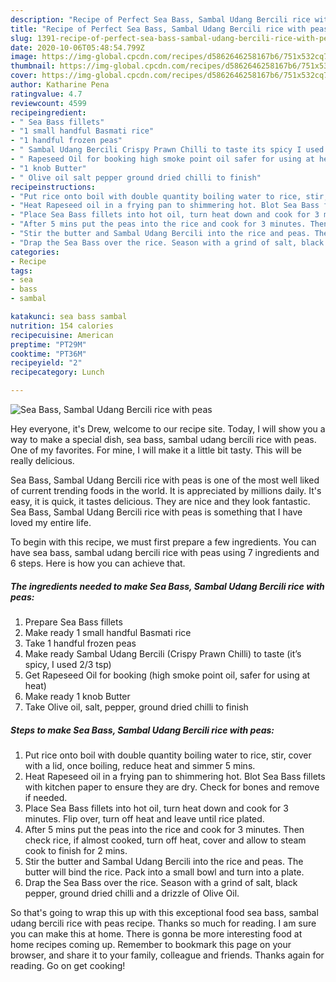 ```yaml
---
description: "Recipe of Perfect Sea Bass, Sambal Udang Bercili rice with peas"
title: "Recipe of Perfect Sea Bass, Sambal Udang Bercili rice with peas"
slug: 1391-recipe-of-perfect-sea-bass-sambal-udang-bercili-rice-with-peas
date: 2020-10-06T05:48:54.799Z
image: https://img-global.cpcdn.com/recipes/d5862646258167b6/751x532cq70/sea-bass-sambal-udang-bercili-rice-with-peas-recipe-main-photo.jpg
thumbnail: https://img-global.cpcdn.com/recipes/d5862646258167b6/751x532cq70/sea-bass-sambal-udang-bercili-rice-with-peas-recipe-main-photo.jpg
cover: https://img-global.cpcdn.com/recipes/d5862646258167b6/751x532cq70/sea-bass-sambal-udang-bercili-rice-with-peas-recipe-main-photo.jpg
author: Katharine Pena
ratingvalue: 4.7
reviewcount: 4599
recipeingredient:
- " Sea Bass fillets"
- "1 small handful Basmati rice"
- "1 handful frozen peas"
- " Sambal Udang Bercili Crispy Prawn Chilli to taste its spicy I used 23 tsp"
- " Rapeseed Oil for booking high smoke point oil safer for using at heat"
- "1 knob Butter"
- " Olive oil salt pepper ground dried chilli to finish"
recipeinstructions:
- "Put rice onto boil with double quantity boiling water to rice, stir, cover with a lid, once boiling, reduce heat and simmer 5 mins."
- "Heat Rapeseed oil in a frying pan to shimmering hot. Blot Sea Bass fillets with kitchen paper to ensure they are dry. Check for bones and remove if needed."
- "Place Sea Bass fillets into hot oil, turn heat down and cook for 3 minutes. Flip over, turn off heat and leave until rice plated."
- "After 5 mins put the peas into the rice and cook for 3 minutes. Then check rice, if almost cooked, turn off heat, cover and allow to steam cook to finish for 2 mins."
- "Stir the butter and Sambal Udang Bercili into the rice and peas. The butter will bind the rice. Pack into a small bowl and turn into a plate."
- "Drap the Sea Bass over the rice. Season with a grind of salt, black pepper, ground dried chilli and a drizzle of Olive Oil."
categories:
- Recipe
tags:
- sea
- bass
- sambal

katakunci: sea bass sambal 
nutrition: 154 calories
recipecuisine: American
preptime: "PT29M"
cooktime: "PT36M"
recipeyield: "2"
recipecategory: Lunch

---
```



![Sea Bass, Sambal Udang Bercili rice with peas](https://img-global.cpcdn.com/recipes/d5862646258167b6/751x532cq70/sea-bass-sambal-udang-bercili-rice-with-peas-recipe-main-photo.jpg)

Hey everyone, it's Drew, welcome to our recipe site. Today, I will show you a way to make a special dish, sea bass, sambal udang bercili rice with peas. One of my favorites. For mine, I will make it a little bit tasty. This will be really delicious.



Sea Bass, Sambal Udang Bercili rice with peas is one of the most well liked of current trending foods in the world. It is appreciated by millions daily. It's easy, it is quick, it tastes delicious. They are nice and they look fantastic. Sea Bass, Sambal Udang Bercili rice with peas is something that I have loved my entire life.


To begin with this recipe, we must first prepare a few ingredients. You can have sea bass, sambal udang bercili rice with peas using 7 ingredients and 6 steps. Here is how you can achieve that.

<!--inarticleads1-->

##### The ingredients needed to make Sea Bass, Sambal Udang Bercili rice with peas:

1. Prepare  Sea Bass fillets
1. Make ready 1 small handful Basmati rice
1. Take 1 handful frozen peas
1. Make ready  Sambal Udang Bercili (Crispy Prawn Chilli) to taste (it’s spicy, I used 2/3 tsp)
1. Get  Rapeseed Oil for booking (high smoke point oil, safer for using at heat)
1. Make ready 1 knob Butter
1. Take  Olive oil, salt, pepper, ground dried chilli to finish




<!--inarticleads2-->

##### Steps to make Sea Bass, Sambal Udang Bercili rice with peas:

1. Put rice onto boil with double quantity boiling water to rice, stir, cover with a lid, once boiling, reduce heat and simmer 5 mins.
1. Heat Rapeseed oil in a frying pan to shimmering hot. Blot Sea Bass fillets with kitchen paper to ensure they are dry. Check for bones and remove if needed.
1. Place Sea Bass fillets into hot oil, turn heat down and cook for 3 minutes. Flip over, turn off heat and leave until rice plated.
1. After 5 mins put the peas into the rice and cook for 3 minutes. Then check rice, if almost cooked, turn off heat, cover and allow to steam cook to finish for 2 mins.
1. Stir the butter and Sambal Udang Bercili into the rice and peas. The butter will bind the rice. Pack into a small bowl and turn into a plate.
1. Drap the Sea Bass over the rice. Season with a grind of salt, black pepper, ground dried chilli and a drizzle of Olive Oil.




So that's going to wrap this up with this exceptional food sea bass, sambal udang bercili rice with peas recipe. Thanks so much for reading. I am sure you can make this at home. There is gonna be more interesting food at home recipes coming up. Remember to bookmark this page on your browser, and share it to your family, colleague and friends. Thanks again for reading. Go on get cooking!
